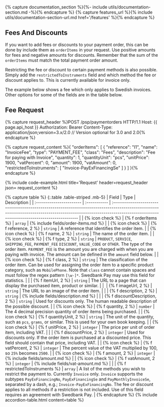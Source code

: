 {% capture documentation_section %}{%- include utils/documentation-section.md -%}{% endcapture %}
{% capture features_url %}{% include utils/documentation-section-url.md href='/features' %}{% endcapture %}

## Fees And Discounts

 If you want to add fees or discounts to your payment order, this can be done by
 include them as `orderItems` in your request. Use positive amounts for fees and
 negative amounts for discounts. Remember that the sum of the `orderItems` must
 match the total payment order amount.

 Restricting the fee or discount to certain payment methods is also possible.
 Simply add the `restrictedToInstruments` field and which method the fee or
 discount applies to. This is currently available for invoice only.

 The example below shows a fee which only applies to Swedish invoices. Other
 options for some of the fields are in the table below.

## Fee Request

{% capture request_header %}POST /psp/paymentorders HTTP/1.1
Host: {{ page.api_host }}
Authorization: Bearer <AccessToken>
Content-Type: application/json;version=3.x/2.0      // Version optional for 3.0 and 2.0{% endcapture %}

{% capture request_content %}{
      "orderItems": [
             {
                 "reference": "I1",
                 "name": "InvoiceFee",
                 "type": "PAYMENT_FEE",
                 "class": "Fees",
                 "description": "Fee for paying with Invoice",
                 "quantity": 1,
                 "quantityUnit": "pcs",
                 "unitPrice": 1900,
                 "vatPercent": 0,
                 "amount": 1900,
                 "vatAmount": 0,
                 "restrictedToInstruments": [
                     "Invoice-PayExFinancingSe"
                 ]
             }
         ]
}{% endcapture %}

{% include code-example.html
    title='Request'
    header=request_header
    json= request_content
    %}

{% capture table %}
{:.table .table-striped .mb-5}
 | Field                    | Type         | Description                                                                                                                                                                                                               |
 | :----------------------- | :----------- | :------------------------------------------------------------------------------------------------------------------------------------------------------------------------------------------------------------------------ |
 | {% icon check %} | {% f orderItems %}               | `array`      | {% include fields/order-items.md %}                                                                                                                                                                                                                                                            |
 | {% icon check %} | {% f reference, 2 %}               | `string`     | A reference that identifies the order item.                                                                                                                                                                                                                                                              |
 | {% icon check %} | {% f name, 2 %}                    | `string`     | The name of the order item.                                                                                                                                                                                                                                                                              |
 | {% icon check %} | {% f type, 2 %}                    | `string`     | `PRODUCT`, `SERVICE`, `SHIPPING_FEE`, `PAYMENT_FEE` `DISCOUNT`, `VALUE_CODE` or `OTHER`. The type of the order item. `PAYMENT_FEE` is the amount you are charged with when you are paying with invoice. The amount can be defined in the `amount` field below.                                           |
 | {% icon check %} | {% f class, 2 %}                   | `string`     | The classification of the order item. Can be used for assigning the order item to a specific product category, such as `MobilePhone`. Note that `class` cannot contain spaces and must follow the regex pattern `[\w-]*`. Swedbank Pay may use this field for statistics.                                |
 |                  | {% f itemUrl, 2 %}                 | `string`     | The URL to a page that can display the purchased item, product or similar.                                                                                                                                                                                                                               |
 |        ︎︎︎          | {% f imageUrl, 2 %}                | `string`     | The URL to an image of the order item.                                                                                                                                                                                                                                                                    |
 |                  | {% f description, 2 %}             | `string`     | {% include fields/description.md %}                                                                                                                                                                                                                                                           |
 |                  | {% f discountDescription, 2 %}     | `string`     | Used for discounts only. The human readable description of the possible discount.                                                                                                                                                                                                                                                 |
 | {% icon check %} | {% f quantity, 2 %}                | `number`    | The 4 decimal precision quantity of order items being purchased.                                                                                                                                                                                                                                         |
 | {% icon check %} | {% f quantityUnit, 2 %}            | `string`     | The unit of the quantity, such as `pcs`, `grams`, or similar. This is used for your own book keeping.                                                                                                                                                                                                    |
 | {% icon check %} | {% f unitPrice, 2 %}               | `integer`    | The price per unit of order item, including VAT.                                                                                                                                                                                                                                                         |
 |                  | {% f discountPrice, 2 %}           | `integer`    | Used for discounts only. If the order item is purchased at a discounted price. This field should contain that price, including VAT.                                                                                                                                                                                               |
 | {% icon check %} | {% f vatPercent, 2 %}              | `integer`    | The percent value of the VAT multiplied by 100, so `25%` becomes `2500`.                                                                                                                                                                                                                                 |
 | {% icon check %} | {% f amount, 2 %}                  | `integer`    | {% include fields/amount.md %}                                                                                                                                                                                                                                                                |
 | {% icon check %} | {% f vatAmount, 2 %}               | `integer`    | {% include fields/vat-amount.md %}                                                     |
 |                  | {% f restrictedToInstruments %}  | `array`      | A list of the methods you wish to restrict the payment to. Currently `Invoice` only. `Invoice` supports the subtypes `PayExFinancingNo`, `PayExFinancingSe` and `PayMonthlyInvoiceSe`, separated by a dash, e.g.; `Invoice-PayExFinancingNo`. The fee or discount applies to all methods if a restriction is not included. Use of this field requires an agreement with Swedbank Pay.                                    |
{% endcapture %}
{% include accordion-table.html content=table %}
